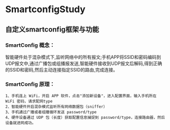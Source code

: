 #  SmartconfigStudy
## 自定义smartconfig框架与功能

### SmartConfig 概念：

   智能硬件处于混杂模式下,监听网络中的所有报文;手机APP将SSID和密码编码到UDP报文中,通过广播包或组播报发送,智能硬件接收到UDP报文后解码,得到正确的SSID和密码,然后主动连接指定SSID的路由,完成连接。

### SmartConfig 原理：

    1、手机连上 WiFi，开启 APP 软件，点击"添加新设备"，进入配置界面，输入手机所在 WiFi 密码，请求配网type
    2、智能硬件开启混杂模式监听所有网络数据包（sniffer）
    3、手机通过广播或者组播循环发送 password/type
    4、硬件设备通过 UDP 包（长度）获取配置信息捕捉到 password/type，连接路由器，然后设备就进网成功。